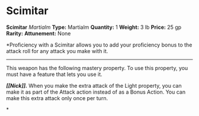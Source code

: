 # Scimitar

**Scimitar**
_Martialm_
**Type:** Martialm
**Quantity:** 1
**Weight:** 3 lb
**Price:** 25 gp
**Rarity:** 
**Attunement:** None

*Proficiency with a Scimitar allows you to add your proficiency bonus to the attack roll for any attack you make with it.
<div class="mastery-container"><hr />
<p>This weapon has the following mastery property. To use this property, you must have a feature that lets you use it.

***[[Nick]].*** When you make the extra attack of the Light property, you can make it as part of the Attack action instead of as a Bonus Action. You can make this extra attack only once per turn.</p>*